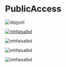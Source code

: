 # PublicAccess


<p align="left"> <img src="https://komarev.com/ghpvc/?username=mhfaisalbd&label=Profile%20views&color=0e75b6&style=flat" alt="dipjyoti" /> </p>

<p align="left"> <a href="https://github.com/ryo-ma/github-profile-trophy"><img src="https://github-profile-trophy.vercel.app/?username=mhfaisalbd" alt="mhfaisalbd" /></a> </p>

<p align="left"><img src="https://github-readme-stats.vercel.app/api/top-langs?username=mhfaisalbd&show_icons=true&locale=en&layout=compact" alt="mhfaisalbd" /></p>

<p><img align="center" src="https://github-readme-stats.vercel.app/api?username=mhfaisalbd&show_icons=true&locale=en" alt="mhfaisalbd" /></p>

<p><img align="center" src="https://github-readme-streak-stats.herokuapp.com/?user=mhfaisalbd&" alt="mhfaisalbd" /></p>
